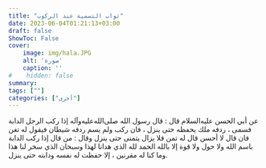 ```yaml
---
title: "ثواب التسمية عند الركوب"
date: 2023-06-04T01:21:13+03:00
draft: false
ShowToc: False
cover:
    image: img/hala.JPG
    alt: 'صورة'
    caption: ''
#    hidden: false
summary: 
tags: [""]
categories: ["أخرى"]
---
```

عن أبي الحسن عليه‌السلام قال : قال رسول الله صلى‌الله‌عليه‌وآله إذا ركب الرجل الدابة
فسمى ، ردفه ملك يحفظه حتى ينزل ، فان ركب ولم يسم ردفه شيطان
فيقول له تغن فان قال لا أحسن قال له تمن فلا يزال يتمنى حتى ينزل
وقال : من قال إذا ركب الدابة باسم الله ولا حول ولا قوة إلا بالله الحمد
لله الذي هدانا لهذا وسبحان الذي سخر لنا هذا وما كنا له مقرنين ،
إلا حفظت له نفسه ودابته حتى ينزل.



